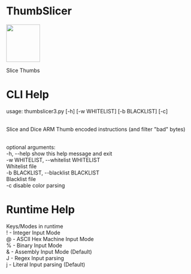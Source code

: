 # ThumbSlicer

<img src=https://github.com/XlogicX/ThumbSlicer/blob/master/thumbslicer_logo.png width="90" height="100">

Slice Thumbs

# CLI Help
usage: thumbslicer3.py [-h] [-w WHITELIST] [-b BLACKLIST] [-c]<br><br>

Slice and Dice ARM Thumb encoded instructions (and filter "bad" bytes)<br><br>

optional arguments:<br>
  -h, --help            show this help message and exit<br>
  -w WHITELIST, --whitelist WHITELIST<br>
                        Whitelist file<br>
  -b BLACKLIST, --blacklist BLACKLIST<br>
                        Blacklist file<br>
  -c                    disable color parsing<br>
  
# Runtime Help

Keys/Modes in runtime<br>
! - Integer Input Mode<br>
@ - ASCII Hex Machine Input Mode<br>
% - Binary Input Mode<br>
& - Assembly Input Mode (Default)<br>
J - Regex Input parsing<br>
j - Literal Input parsing (Default)<br>
